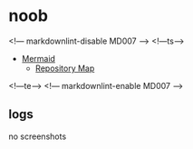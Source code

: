 # noob

<!— markdownlint-disable MD007 —>
<!—ts—>


* [Mermaid](#mermaid)
   * [Repository Map](#repository-map)


<!—te—>
<!— markdownlint-enable MD007 —>

## logs

no screenshots
